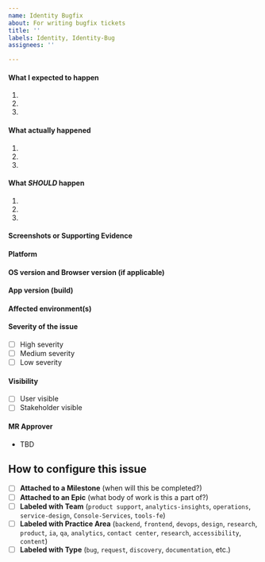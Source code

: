 ```yaml
---
name: Identity Bugfix
about: For writing bugfix tickets
title: ''
labels: Identity, Identity-Bug
assignees: ''

---
```


#### What I expected to happen
<!-- Please provide a step by step summary of what the expected behavior is. -->
1. 
1. 
1. 

#### What actually happened
<!-- Please provide a step by step summary of what was actually observed. -->
1. 
1. 
1. 

#### What _SHOULD_ happen
<!-- Please provide a step by step summary of how the team expects the system to respond. -->
<!-- This is to be filled out during Backlog Grooming -->
1. 
1. 
1. 

#### Screenshots or Supporting Evidence


#### Platform


#### OS version and Browser version (if applicable)
<!-- Example below -->


#### App version (build)
<!-- Example below -->


#### Affected environment(s)


#### Severity of the issue
- [ ] High severity
- [ ] Medium severity
- [ ] Low severity

#### Visibility
- [ ] User visible
- [ ] Stakeholder visible

#### MR Approver
- TBD


## How to configure this issue
- [ ] **Attached to a Milestone** (when will this be completed?)
- [ ] **Attached to an Epic** (what body of work is this a part of?)
- [ ] **Labeled with Team** (`product support`, `analytics-insights`, `operations`, `service-design`, `Console-Services`, `tools-fe`)
- [ ] **Labeled with Practice Area** (`backend`, `frontend`, `devops`, `design`, `research`, `product`, `ia`, `qa`, `analytics`, `contact center`, `research`, `accessibility`, `content`)
- [ ] **Labeled with Type** (`bug`, `request`, `discovery`, `documentation`, etc.)
